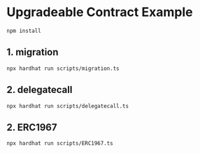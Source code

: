 # Upgradeable Contract Example

```shell
npm install
```

## 1. migration

```shell
npx hardhat run scripts/migration.ts
```

## 2. delegatecall

```shell
npx hardhat run scripts/delegatecall.ts
```

## 2. ERC1967

```shell
npx hardhat run scripts/ERC1967.ts
```
